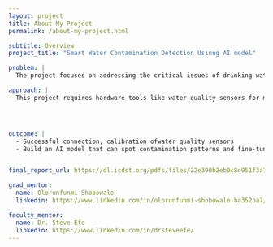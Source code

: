```yaml
---
layout: project
title: About My Project
permalink: /about-my-project.html

subtitle: Overview
project_title: "Smart Water Contamination Detection Usinng AI model"

problem: |
  The project focuses on addressing the critical issues of drinking water safely by developing an AI-driven system to predict contaminnation risks from lead, heavy metals, and microbial pollutants. The project aims to analyze public health reports for early detection of waterborne diseases. The ultimate goal is to empower water authorities with a proactive tool for mitigating contaminants and ensuring safer water access. Students will gain hands-on experience in AI/ML techniques, Python coding, and data analysis while contributing to a meaningful public health solution.

approach: |
  This project requires hardware tools like water quality sensors for measuring contamination levels and an arduino microcontroller for data collection and transmission. The circuit setup consists of water quality sensors connected to the Arduino cia analog pins, with resistors and capacitors stabilizing signals. A breadboard and jumper wire will facilitate connectios, while a power source (battery) will ensuree stable operation.




outcome: |
  - Successful connection, calibration ofwater quality sensors
  - Build an AI model that can spot contamination patterns and fine-tune it for accuracy.


final_report_url: https://dl.icdst.org/pdfs/files/22e390b2eb0c8e951f3a742fda5b2d1d.pdf

grad_mentor:
  name: Olorunfunmi Shobowale
  linkedin: https://www.linkedin.com/in/olorunfunmi-shobowale-ba352ba7/

faculty_mentor:
  name: Dr. Steve Efe
  linkedin: https://www.linkedin.com/in/drsteveefe/
---
```


